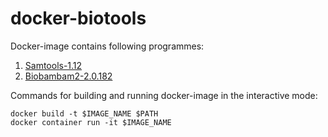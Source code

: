 # docker-biotools

Docker-image contains following programmes:

1. <a href="http://www.htslib.org">Samtools-1.12</a>
2. <a href="https://gitlab.com/german.tischler/biobambam2">Biobambam2-2.0.182</a>

Commands for building and running docker-image in the interactive mode:

    docker build -t $IMAGE_NAME $PATH
    docker container run -it $IMAGE_NAME
